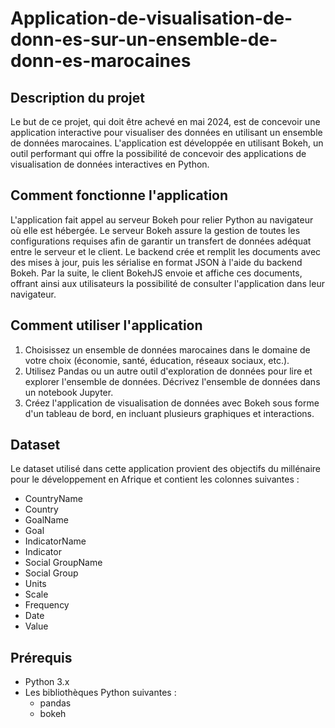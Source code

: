 # Application-de-visualisation-de-donn-es-sur-un-ensemble-de-donn-es-marocaines
## Description du projet
Le but de ce projet, qui doit être achevé en mai 2024, est de concevoir une application interactive pour visualiser des données en utilisant un ensemble de données marocaines. L'application est développée en utilisant Bokeh, un outil performant qui offre la possibilité de concevoir des applications de visualisation de données interactives en Python. 
## Comment fonctionne l'application
L'application fait appel au serveur Bokeh pour relier Python au navigateur où elle est hébergée. Le serveur Bokeh assure la gestion de toutes les configurations requises afin de garantir un transfert de données adéquat entre le serveur et le client. Le backend crée et remplit les documents avec des mises à jour, puis les sérialise en format JSON à l'aide du backend Bokeh. Par la suite, le client BokehJS envoie et affiche ces documents, offrant ainsi aux utilisateurs la possibilité de consulter l'application dans leur navigateur.
## Comment utiliser l'application
1. Choisissez un ensemble de données marocaines dans le domaine de votre choix (économie, santé, éducation, réseaux sociaux, etc.).
2. Utilisez Pandas ou un autre outil d'exploration de données pour lire et explorer l'ensemble de données. Décrivez l'ensemble de données dans un notebook Jupyter.
3. Créez l'application de visualisation de données avec Bokeh sous forme d'un tableau de bord, en incluant plusieurs graphiques et interactions.
## Dataset
Le dataset utilisé dans cette application provient des objectifs du millénaire pour le développement en Afrique et contient les colonnes suivantes :
- CountryName
- Country
- GoalName
- Goal
- IndicatorName
- Indicator
- Social GroupName
- Social Group
- Units
- Scale
- Frequency
- Date
- Value

## Prérequis
- Python 3.x
- Les bibliothèques Python suivantes :
  - pandas
  - bokeh
